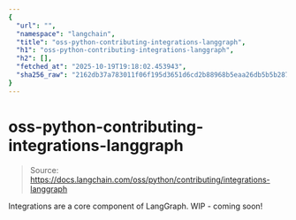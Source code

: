 ```yaml
---
{
  "url": "",
  "namespace": "langchain",
  "title": "oss-python-contributing-integrations-langgraph",
  "h1": "oss-python-contributing-integrations-langgraph",
  "h2": [],
  "fetched_at": "2025-10-19T19:18:02.453943",
  "sha256_raw": "2162db37a783011f06f195d3651d6cd2b88968b5eaa26db5b5b287b754ddff31"
}
---
```


# oss-python-contributing-integrations-langgraph

> Source: https://docs.langchain.com/oss/python/contributing/integrations-langgraph

Integrations are a core component of LangGraph.
WIP - coming soon!
